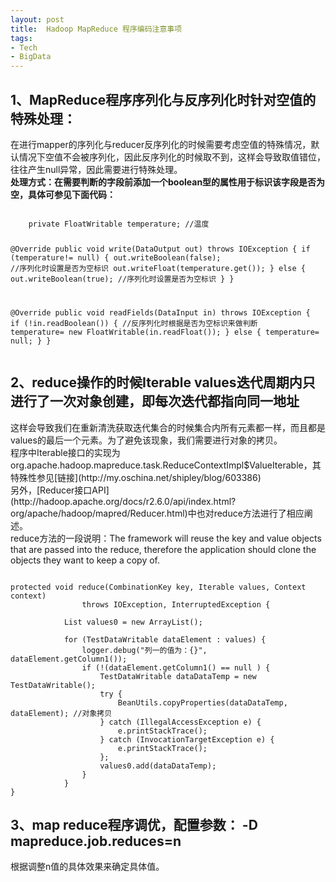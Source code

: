 ```yaml
---
layout: post
title:  Hadoop MapReduce 程序编码注意事项
tags:
- Tech
- BigData
---
```



<h2 id="media">1、MapReduce程序序列化与反序列化时针对空值的特殊处理：</h2>
<p>
    在进行mapper的序列化与reducer反序列化的时候需要考虑空值的特殊情况，默认情况下空值不会被序列化，因此反序列化的时候取不到，这样会导致取值错位，往往产生null异常，因此需要进行特殊处理。
    </br>
    <strong>
    处理方式：在需要判断的字段前添加一个boolean型的属性用于标识该字段是否为空，具体可参见下面代码：
    </strong>
<pre><code>
    private FloatWritable temperature; //温度

   @Override
    public void write(DataOutput out) throws IOException {
        if (temperature!= null) {
            out.writeBoolean(false); //序列化时设置是否为空标识
            out.writeFloat(temperature.get());
        } else {
            out.writeBoolean(true); //序列化时设置是否为空标识
        }
     }

   @Override
    public void readFields(DataInput in) throws IOException {
        if (!in.readBoolean()) { //反序列化时根据是否为空标识来做判断
            temperature= new FloatWritable(in.readFloat());
        } else {
            temperature= null;
        }
     }
</code></pre>
</p>

<h2 id="media">2、reduce操作的时候Iterable<T> values迭代周期内只进行了一次对象创建，即每次迭代都指向同一地址</h2>
<p>这样会导致我们在重新清洗获取迭代集合的时候集合内所有元素都一样，而且都是values的最后一个元素。为了避免该现象，我们需要进行对象的拷贝。</br>
    程序中Iterable<T>接口的实现为org.apache.hadoop.mapreduce.task.ReduceContextImpl$ValueIterable，其特殊性参见[链接](http://my.oschina.net/shipley/blog/603386) 
    </br>
    另外，[Reducer接口API](http://hadoop.apache.org/docs/r2.6.0/api/index.html?org/apache/hadoop/mapred/Reducer.html)中也对reduce方法进行了相应阐述。</br>
    reduce方法的一段说明：The framework will reuse the key and value objects that are passed into the reduce, therefore the application should clone the objects they want to keep a copy of.

<pre><code>
protected void reduce(CombinationKey key, Iterable<TestDataWritable> values, Context context)
                throws IOException, InterruptedException {

            List<TestDataWritable> values0 = new ArrayList<TestDataWritable>();    

            for (TestDataWritable dataElement : values) {
                logger.debug("列一的值为：{}", dataElement.getColumn1());
                if (!(dataElement.getColumn1() == null ) {
                    TestDataWritable dataDataTemp = new TestDataWritable(); 
                    try {
                        BeanUtils.copyProperties(dataDataTemp, dataElement); //对象拷贝
                    } catch (IllegalAccessException e) {
                        e.printStackTrace();
                    } catch (InvocationTargetException e) {
                        e.printStackTrace();
                    };
                    values0.add(dataDataTemp);
                }
            }
}
</code></pre>
</p>

<h2 id="media">3、map reduce程序调优，配置参数： -D mapreduce.job.reduces=n</h2>
    根据调整n值的具体效果来确定具体值。
